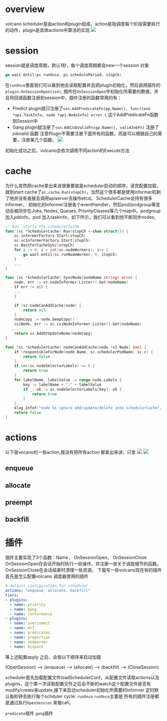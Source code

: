 
# overview
volcano scheduler是由action和plugin组成，action是指调度每个阶段需要执行的动作，plugin是具体actions中算法的实现
![](../images/volcano-scheduler-workflow.png)

# session
session就是调度周期，默认1秒，每个调度周期都会new一个session 对象
```go
go wait.Until(pc.runOnce, pc.schedulePeriod, stopCh)
```
在`runOnce`里面我们可以看到他会读取配置并且把plugin初始化，然后调用插件的`plugin.OnSessionOpen(ssn)`, 插件在`OnSessionOpen`中初始化所需要的数据，并且将回调函数注册到session中，插件注册的函数常用的有：

* Predict plugin就只注册了`ssn.AddPredicateFn(pp.Name(), func(task *api.TaskInfo, node *api.NodeInfo) error {` 这个AddPredicateFn函数到Session中
* Gang plugin就注册了`ssn.AddJobValidFn(gp.Name(), validJobFn)`  注册了jobvalid 函数
注意Plugin不需要注册下面所有的函数，而是可以根据自己的需要，注册某几个函数。
![](../images/volcano-scheduler-registerfn.png)

初始化成功之后，volcano会依次调用不同action的Execute方法

# cache
为什么突然把cache拿出来说很重要就是scheduler启动的顺序，读完配置加载，就到start cache了`pc.cache.Run(stopCh)`，当然这个很多都是使用informer机制了他并没有直接去调用apiserver去操作etcd。
SchedulerCache会持有很多informer， 初始化的informer注册各个eventHandler，然后pod/podgroup等变动会被同步在Jobs, Nodes, Queues, PriorityClasses等几个map中。podgroup加入jobInfo，pod 加入taskInfo，如下所示，我们可以看到他不断同步nodes,
```go
// Run  starts the schedulerCache
func (sc *SchedulerCache) Run(stopCh <-chan struct{}) {
	sc.informerFactory.Start(stopCh)
	sc.vcInformerFactory.Start(stopCh)
	sc.WaitForCacheSync(stopCh)
	for i := 0; i < int(sc.nodeWorkers); i++ {
		go wait.Until(sc.runNodeWorker, 0, stopCh)
	}
	...
}

func (sc *SchedulerCache) SyncNode(nodeName string) error {
	node, err := sc.nodeInformer.Lister().Get(nodeName)
	if err != nil {
    ...
	}

	if !sc.nodeCanAddCache(node) {
		return nil
	}
	nodeCopy := node.DeepCopy()
	csiNode, err := sc.csiNodeInformer.Lister().Get(nodeName)
  ...
	return sc.AddOrUpdateNode(nodeCopy)
}

func (sc *SchedulerCache) nodeCanAddCache(node *v1.Node) bool {
	if !responsibleForNode(node.Name, sc.schedulerPodName, sc.c) {
		return false
	}
	if len(sc.nodeSelectorLabels) == 0 {
		return true
	}
	for labelName, labelValue := range node.Labels {
		key := labelName + ":" + labelValue
		if _, ok := sc.nodeSelectorLabels[key]; ok {
			return true
		}
	}
	klog.Infof("node %s ignore add/update/delete into schedulerCache", node.Name)
	return false
}

```
# actions
以下是vocano的一些action,我没有把所有action 都拿出来讲，只拿
![](../images/volcano-scheduler-actions.png)
![](../images/volcano-scheduler-actions-start.png)

## enqueue


## allocate


## preempt


## backfill

# 插件
插件主要实现了3个函数：Name， OnSessionOpen， OnSessionClose
OnSessionOpen在会话开始时执行一些操作，并注册一些关于调度细节的函数。
OnSessionClose在会话结束时清理一些资源。
下面写一些volcano现在有的插件
首先是怎么配置volcano 调度器使用的插件
```yaml
# default configuration for scheduler
actions: "enqueue, allocate, backfill"
tiers:
- plugins:
  - name: priority
  - name: gang
  - name: conformance
- plugins:
  - name: overcommit
  - name: drf
  - name: predicates
  - name: proportion
  - name: nodeorder
  - name: binpack
```

等上述配置apply 之后，会按以下顺序来启动加载

(OpenSession) --> (enqueue) --> (allocate) --> (backfill) --> (CloseSession)


scheduler首先加载配置文件loadSchedulerConf，从配置文件读取actions以及plugins，这个第一次读取配置文件之后会不断的watch这个配置文件是否有modify/create来update,接下来启动scheduler初始化所需要的informer
定时默认每秒钟去执行每个schduler cycle: `runOnce`
`runOnce`主要是
所有的插件注册都是通过执行`OpenSession` 来被call，

`predicate`插件
`gang`插件